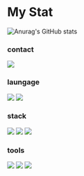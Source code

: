 
<h1>My Stat</h1>

![Anurag's GitHub stats](https://github-readme-stats.vercel.app/api?username=DoHyeon1123&show_icons=true&theme=transparent)

<div>
<h3>contact</h3>
<img src="https://img.shields.io/badge/kdh200533@gmail.com-EA4335?style=for-the-badge&logo=Gmail&logoColor=white"> 
  <br>
  
<h3>laungage</h3>
<img src="https://img.shields.io/badge/Java-007396?style=for-the-badge&logo=java&logoColor=white"> 
  <img src="https://img.shields.io/badge/Kotlin-7F52FF?style=for-the-badge&logo=kotlin&logoColor=white">
  <br>

<h3>stack</h3>
    <img src="https://img.shields.io/badge/Android-34A853?style=for-the-badge&logo=Android&logoColor=white">
    <img src="https://img.shields.io/badge/Jetpack Compose-4285F4?style=for-the-badge&logo=Jetpack Compose&logoColor=white">
    <img src="https://img.shields.io/badge/firebase-FFCA28?style=for-the-badge&logo=firebase&logoColor=white">

<br>
<h3>tools</h3>
    <img src="https://img.shields.io/badge/Android Studio-3DDC84?style=for-the-badge&logo=Android Studio&logoColor=white">
  <img src="https://img.shields.io/badge/GitKraken-179287?style=for-the-badge&logo=GitKraken&logoColor=white">
  <img src="https://img.shields.io/badge/git-F05032?style=for-the-badge&logo=git&logoColor=white">
  <br>
</div>



